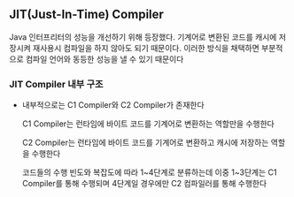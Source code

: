 ## JIT(Just-In-Time) Compiler

Java 인터프리터의 성능을 개선하기 위해 등장했다. 기계어로 변환된 코드를 캐시에 저장시켜 재사용시 컴파일을 하지 않아도 되기 때문이다. 이러한 방식을 채택하면 부분적으로 컴파일 언어와 동등한 성능을 낼 수 있기 때문이다

### JIT Compiler 내부 구조

* 내부적으로는 C1 Compiler와 C2 Compiler가 존재한다 
    
    C1 Compiler는 런타임에 바이트 코드를 기계어로 변환하는 역할만을 수행한다

    C2 Compiler는 런타임에 바이트 코드를 기계어로 변환하고 캐시에 저장하는 역할을 수행한다

    코드들의 수행 빈도와 복잡도에 따라 1~4단계로 분류하는데 이중 1~3단계는 C1 Compiler를 통해 수행되며 4단계일 경우에만 C2 컴파일러를 통해 수행한다